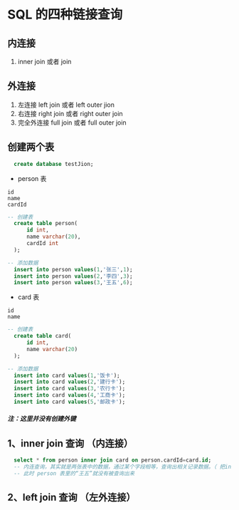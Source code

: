 # SQL 的四种链接查询
## 内连接
1. inner join 或者 join
## 外连接
1. 左连接 left join 或者 left outer jion
2. 右连接 right join 或者 right outer join
3. 完全外连接 full join 或者 full outer join
## 创建两个表
```sql
  create database testJion;
```
* person 表
```
id
name
cardId
```
```sql
-- 创建表
  create table person(
      id int,
      name varchar(20),
      cardId int
  );
```
```sql
-- 添加数据
  insert into person values(1,'张三',1);
  insert into person values(2,'李四',3);
  insert into person values(3,'王五',6);
```
* card 表
```
id
name
```
```sql
-- 创建表
  create table card(
      id int,
      name varchar(20)
  );
```
```sql
-- 添加数据
  insert into card values(1,'饭卡');
  insert into card values(2,'建行卡');
  insert into card values(3,'农行卡');
  insert into card values(4,'工商卡');
  insert into card values(5,'邮政卡');
```
##### 注：这里并没有创建外键 #####
## 1、inner join 查询 （内连接）
```sql
  select * from person inner join card on person.cardId=card.id;    
  -- 内连查询，其实就是两张表中的数据，通过某个字段相等，查询出相关记录数据。（ 把inner join 改成 join 得到的解雇哦 也是一样的 ）
  -- 此时 person 表里的“王五”就没有被查询出来
```
## 2、left join 查询 （左外连接）








